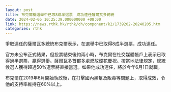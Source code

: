 ```yaml
---
layout: post
title: 布克爾稱選舉中已取8成半選票　成功連任薩爾瓦多總統
date: 2024-02-05 10:25:39.000000000 +08:00
link: https://news.rthk.hk/rthk/ch/component/k2/1739202-20240205.htm
categories: rthk
---
```


爭取連任的薩爾瓦多總統布克爾表示，在選舉中已取得8成半選票，成功連任。

官方未公布正式結果，但投票結束後約兩小時，布克爾在社交媒體帳戶上表示已取得過半選票，贏得選舉。薩爾瓦多首都多處燃放煙花慶祝。按當地法律規定，總統候選人獲得超過50%選票將直接當選。如果他成功連任，將於今年6月1日就職。

布克爾在2019年6月開始執政後，在打擊國內黑幫及販毒等問題上，取得成效，令他的支持率維持在60%以上。
